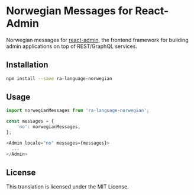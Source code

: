 # Norwegian Messages for React-Admin
 Norwegian messages for [react-admin](https://github.com/marmelab/react-admin), the frontend framework for building admin applications on top of REST/GraphQL services.

## Installation

```sh
npm install --save ra-language-norwegian
```

## Usage

```js
import norwegianMessages from 'ra-language-norwegian';

const messages = {
    'no': norwegianMessages,
};

<Admin locale="no" messages={messages}>
  ...
</Admin>
```

## License

This translation is licensed under the MIT License.